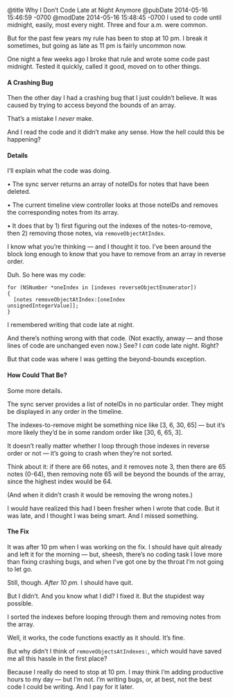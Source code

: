 @title Why I Don’t Code Late at Night Anymore
@pubDate 2014-05-16 15:46:59 -0700
@modDate 2014-05-16 15:48:45 -0700
I used to code until midnight, easily, most every night. Three and four a.m. were common.

But for the past few years my rule has been to stop at 10 pm. I break it sometimes, but going as late as 11 pm is fairly uncommon now.

One night a few weeks ago I broke that rule and wrote some code past midnight. Tested it quickly, called it good, moved on to other things.

#### A Crashing Bug

Then the other day I had a crashing bug that I just couldn’t believe. It was caused by trying to access beyond the bounds of an array.

That’s a mistake I *never* make.

And I read the code and it didn’t make any sense. How the hell could this be happening?

#### Details

I’ll explain what the code was doing.

• The sync server returns an array of noteIDs for notes that have been deleted.

• The current timeline view controller looks at those noteIDs and removes the corresponding notes from its array.

• It does that by 1) first figuring out the indexes of the notes-to-remove, then 2) removing those notes, via <code>removeObject&#8203;AtIndex</code>.

I know what you’re thinking — and I thought it too. I’ve been around the block long enough to know that you have to remove from an array in reverse order.

Duh. So here was my code:

<code>for (NSNumber \*oneIndex in [indexes reverseObject&#8203;Enumerator]) {</code><br />
<code>&nbsp;&nbsp;[notes removeObjectAtIndex:&#8203;[oneIndex unsignedInteger&#8203;Value]];</code><br />
<code>}</code>

I remembered writing that code late at night.

And there’s nothing wrong with that code. (Not exactly, anway — and those lines of code are unchanged even now.) See? I *can* code late night. Right?

But that code was where I was getting the beyond-bounds exception.

#### How Could That Be?

Some more details.

The sync server provides a list of noteIDs in no particular order. They might be displayed in any order in the timeline.

The indexes-to-remove might be something nice like [3, 6, 30, 65] — but it’s more likely they’d be in some random order like [30, 6, 65, 3].

It doesn’t really matter whether I loop through those indexes in reverse order or not — it’s going to crash when they’re not sorted.

Think about it: if there are 66 notes, and it removes note 3, then there are 65 notes (0-64), then removing note 65 will be beyond the bounds of the array, since the highest index would be 64.

(And when it didn’t crash it would be removing the wrong notes.)

I would have realized this had I been fresher when I wrote that code. But it was late, and I thought I was being smart. And I missed something.

#### The Fix

It was after 10 pm when I was working on the fix. I should have quit already and left it for the morning — but, sheesh, there’s no coding task I love more than fixing crashing bugs, and when I’ve got one by the throat I’m not going to let go.

Still, though. *After 10 pm.* I should have quit.

But I didn’t. And you know what I did? I fixed it. But the stupidest way possible.

I sorted the indexes before looping through them and removing notes from the array.

Well, it works, the code functions exactly as it should. It’s fine.

But why didn’t I think of <code>removeObjects&#8203;AtIndexes:</code>, which would have saved me all this hassle in the first place?

Because I really do need to stop at 10 pm. I may think I’m adding productive hours to my day — but I’m not. I’m writing bugs, or, at best, not the best code I could be writing. And I pay for it later.
